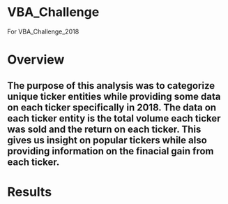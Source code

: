 # VBA_Challenge
For VBA_Challenge_2018
# Overview 
## The purpose of this analysis was to categorize unique ticker entities while providing some data on each ticker specifically in 2018. The data on each ticker entity is the total volume each ticker was sold and the return on each ticker. This gives us insight on popular tickers while also providing information on the finacial gain from each ticker. 
# Results 

